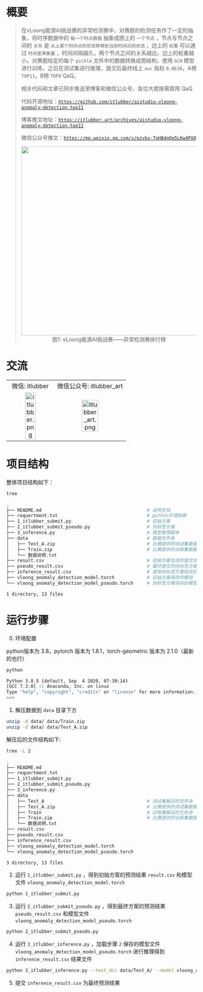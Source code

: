 # 概要

> 在vLoong能源AI挑战赛的异常检测赛中，对赛题的检测任务作了一定的抽象，将时序数据中的 `每一个时点数据` 抽象成图上的 `一个节点` ，节点与节点之间的 `关系` 是 `从上某个时间点的状态转移到当前时间点的状态` ，边上的 `权重` 可以通过 `时间差来衡量` ，时间间隔越久，两个节点之间的关系越远，边上的权重越小。对赛题给定的每个 `pickle` 文件中的数据转换成图结构，使用 `GCN` 模型进行训练，之后在测试集进行推理，提交后最终线上 `auc` 指标 `0.8636`，A榜 `TOP11`，B榜 `TOP8` QaQ。
> 
> 相关代码和文章已同步推送至博客和微信公众号，各位大佬按需取用 QaQ
> 
> 代码开源地址：[`https://github.com/itlubber/aistudio-vloong-anomaly-detection-top11`](https://github.com/itlubber/aistudio-vloong-anomaly-detection-top11)
>
> 博客推文地址：[`https://itlubber.art/archives/aistudio-vloong-anomaly-detection-top11`](https://itlubber.art/archives/aistudio-vloong-anomaly-detection-top11)
>
> 微信公众号推文：[`https://mp.weixin.qq.com/s/ozvbv-ToHB4gQe5LKw4PXQ`](https://mp.weixin.qq.com/s/ozvbv-ToHB4gQe5LKw4PXQ)
>
> <img src="https://itlubber.art/upload/2022/10/image-1666939028030.png" style="height:500px;">
> <br>
> <center>图1: vLoong能源AI挑战赛——异常检测赛排行榜</center>


# 交流

<table style="text-align:center !important;border=0;">
    <tr>
        <td>
            <span>微信: itlubber</span>
        </td>
        <td>
            <span>微信公众号: itlubber_art</span>
        </td>
    </tr>
    <tr>
        <td>
            <img src="https://itlubber.art//upload/itlubber.png" alt="itlubber.png" width="50%" border=0/>
        </td>
        <td>
            <img src="https://itlubber.art//upload/itlubber_art.png" alt="itlubber_art.png" width="50%" border=0/>
        </td>
    </tr>
</table>


# 项目结构

整体项目结构如下：

```bash
tree

.
├── README.md                                       # 说明文档
├── requertment.txt                                 # python环境依赖
├── 1_itlubber_submit.py                            # 初始方案
├── 2_itlubber_submit_pseudo.py                     # 伪标签方案
├── 3_inference.py                                  # 模型推理脚本
├── data                                            # 数据文件夹
│   ├── Test_A.zip                                  # 比赛提供的测试集数据
│   ├── Train.zip                                   # 比赛提供的训练集数据
│   └── 数据说明.txt
├── result.csv                                      # 初始方案生成的提交文件 0.8620
├── pseudo_result.csv                               # 最终提交的伪标签方案结果 0.8636
├── inference_result.csv                            # 使用伪标签方案保存的模型推理的到的结果 0.8636
├── vloong_anomaly_detection_model.torch            # 初始方案保存的模型
└── vloong_anomaly_detection_model_pseudo.torch     # 伪标签方案保存的模型

1 directory, 13 files
```

# 运行步骤

0. 环境配置

python版本为 3.8，pytorch 版本为 1.8.1，torch-geometric 版本为 2.1.0（最新的也行）

```bash
python

Python 3.8.5 (default, Sep  4 2020, 07:30:14)
[GCC 7.3.0] :: Anaconda, Inc. on linux
Type "help", "copyright", "credits" or "license" for more information.
>>> 
```

1. 解压数据到 `data` 目录下方

```bash
unzip -d data/ data/Train.zip
unzip -d data/ data/Test_A.zip
```

解压后的文件结构如下:

```bash
tree -L 2

.
├── README.md
├── requertment.txt
├── 1_itlubber_submit.py
├── 2_itlubber_submit_pseudo.py
├── 3_inference.py
├── data
│   ├── Test_A                                      # 测试集解压的文件夹
│   ├── Test_A.zip                                  # 比赛提供的测试集数据
│   ├── Train                                       # 训练集解压的文件夹
│   ├── Train.zip                                   # 比赛提供的训练集数据
│   └── 数据说明.txt
├── result.csv
├── pseudo_result.csv
├── inference_result.csv
├── vloong_anomaly_detection_model.torch
└── vloong_anomaly_detection_model_pseudo.torch

3 directory, 13 files
```

2. 运行 `1_itlubber_submit.py` ，得到初始方案的预测结果 `result.csv` 和模型文件 `vloong_anomaly_detection_model.torch`

```bash
python 1_itlubber_submit.py
```

3. 运行 `2_itlubber_submit_pseudo.py` ，得到最终方案的预测结果 `pseudo_result.csv` 和模型文件 `vloong_anomaly_detection_model_pseudo.torch`

```bash
python 2_itlubber_submit_pseudo.py
```

4. 运行 `3_itlubber_inference.py` ，加载步骤 `2` 保存的模型文件 `vloong_anomaly_detection_model_pseudo.torch` 进行推理得到 `inference_result.csv` 结果文件

```bash
python 3_itlubber_inference.py --test_dir data/Test_A/ --model vloong_anomaly_detection_model_pseudo.torch --batch_size 64
```

5. 提交 `inference_result.csv` 为最终预测结果

